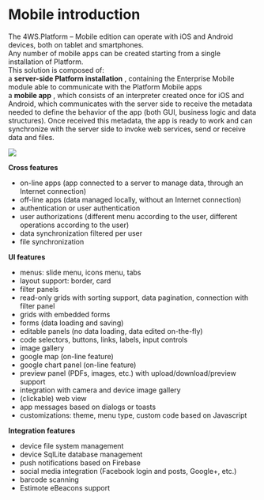 # Mobile introduction

The 4WS.Platform – Mobile edition can operate with iOS and Android devices, both on tablet and smartphones.  
Any number of mobile apps can be created starting from a single installation of Platform.  
This solution is composed of:  
a  **server-side Platform installation** , containing the Enterprise Mobile module able to communicate with the Platform Mobile apps  
a **mobile app** , which consists of an interpreter created once for iOS and Android, which communicates with the server side to receive the metadata needed to define the behavior of the app \(both GUI, business logic and data structures\). Once received this metadata, the app is ready to work and can synchronize with the server side to invoke web services, send or receive data and files.

![](http://4wsplatform.org/wp-content/uploads/2018/01/mobilearch-1024x576.png)

**Cross features**

* on-line apps \(app connected to a server to manage data, through an Internet connection\)
* off-line apps \(data managed locally, without an Internet connection\)
* authentication or user authentication
* user authorizations \(different menu according to the user, different operations according to the user\)
* data synchronization filtered per user
* file synchronization

**UI features**

* menus: slide menu, icons menu, tabs
* layout support: border, card
* filter panels
* read-only grids with sorting support, data pagination, connection with filter panel
* grids with embedded forms
* forms \(data loading and saving\)
* editable panels \(no data loading, data edited on-the-fly\)
* code selectors, buttons, links, labels, input controls
* image gallery
* google map \(on-line feature\)
* google chart panel \(on-line feature\)
* preview panel \(PDFs, images, etc.\) with upload/download/preview support
* integration with camera and device image gallery
* \(clickable\) web view
* app messages based on dialogs or toasts
* customizations: theme, menu type, custom code based on Javascript

**Integration features**

* device file system management
* device SqlLite database management
* push notifications based on Firebase
* social media integration \(Facebook login and posts, Google+, etc.\)
* barcode scanning
* Estimote eBeacons support

